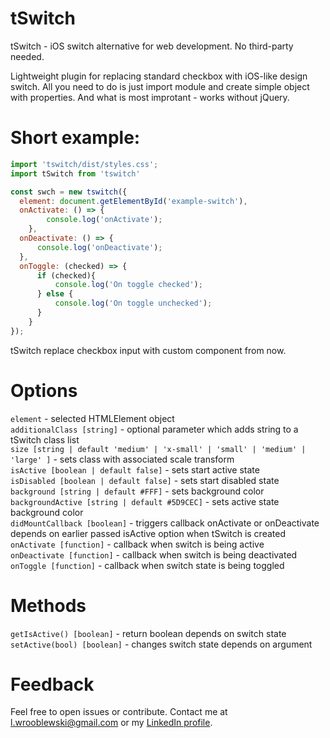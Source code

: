 # tSwitch
tSwitch - iOS switch alternative for web development. No third-party needed.

Lightweight plugin for replacing standard checkbox with iOS-like design switch. All you need to do is just import module and create simple object with properties. And what is most improtant - works without jQuery.

# Short example:
````javascript
import 'tswitch/dist/styles.css';
import tSwitch from 'tswitch'

const swch = new tswitch({
  element: document.getElementById('example-switch'),
  onActivate: () => {
        console.log('onActivate');
    },
  onDeactivate: () => {
      console.log('onDeactivate');
  },
  onToggle: (checked) => {
      if (checked){
          console.log('On toggle checked');
      } else {
          console.log('On toggle unchecked');
      }
    }
});
````

tSwitch replace checkbox input with custom component from now.

# Options

`element` - selected HTMLElement object  
`additionalClass [string]` - optional parameter which adds string to a tSwitch class list  
`size [string | default 'medium' | 'x-small' | 'small' | 'medium' | 'large' ]` - sets class with associated scale transform  
`isActive [boolean | default false]` - sets start active state  
`isDisabled [boolean | default false]` - sets start disabled state   
`background [string | default #FFF]` - sets background color  
`backgroundActive [string | default #5D9CEC]` - sets active state background color  
`didMountCallback [boolean]` - triggers callback onActivate or onDeactivate depends on earlier passed isActive option when tSwitch is created  
`onActivate [function]` - callback when switch is being active  
`onDeactivate [function]` - callback when switch is being deactivated  
`onToggle [function]` - callback when switch state is being toggled  

# Methods
`getIsActive() [boolean]` - return boolean depends on switch state
`setActive(bool) [boolean]` - changes switch state depends on argument

# Feedback
Feel free to open issues or contribute. Contact me at <a href="mailto:l.wrooblewski@gmail.com">l.wrooblewski@gmail.com</a> or my <a href="https://pl.linkedin.com/in/wroblewskilukasz">LinkedIn profile</a>.

